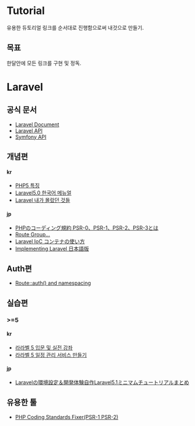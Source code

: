 # Tutorial
 유용한 듀토리얼 링크를 순서대로 진행함으로써 내것으로 만들기.

## 목표
 한달안에 모든 링크를 구현 및 정독.

# Laravel
## 공식 문서
- [Laravel Document](https://laravel.com/docs/)
- [Laravel API](https://laravel.com/api/master/Illuminate/Http/Response.html)
- [Symfony API](http://api.symfony.com/)

## 개념편
#### kr
- [PHP5 특징](https://www.lesstif.com/pages/viewpage.action?pageId=24445740)
- [Laravel5.0 한국어 메뉴얼](http://xpressengine.github.io/laravel-korean-docs/)
- [Laravel 내가 몰랐던 것들](http://ghost.rivario.com/laravel-faq/)

#### jp
- [PHPのコーディング規約 PSR-0、PSR-1、PSR-2、PSR-3とは](http://9ensan.com/blog/programming/php/php-psr-coding-standards/)
- [Route Group...](http://qiita.com/ytake/items/1c6eb4aae06aaad554aa)
- [Laravel IoC コンテナの使い方](http://www.1x1.jp/blog/2014/02/how-to-use-ioc-container-in-laravel.html)
- [Implementing Laravel 日本語版](https://leanpub.com/implementinglaravel-jpn)

## Auth편
- [Route::auth() and namespacing](http://stackoverflow.com/questions/34440177/routeauth-and-namespacing)

## 실습편
### >=5
#### kr
- [라라벨 5 입문 및 실전 강좌](https://github.com/richellin/l5essential)
- [라라벨 5 일정 관리 서비스 만들기](https://www.lesstif.com/pages/viewpage.action?pageId=24445740)
 
#### jp
- [Laravelの環境設定＆開発体験自作Laravel5.1ミニマムチュートリアルまとめ](http://qiita.com/fumiyasac@github/items/78a335880f7abb1de8bf/)



## 유용한 툴
- [PHP Coding Standards Fixer(PSR-1 PSR-2)](http://cs.sensiolabs.org/)
